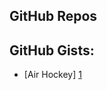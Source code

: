 GitHub Repos
------------

GitHub Gists:
------------
* [Air Hockey] [1]

[1]: https://gist.github.com/gillibrand/3271073